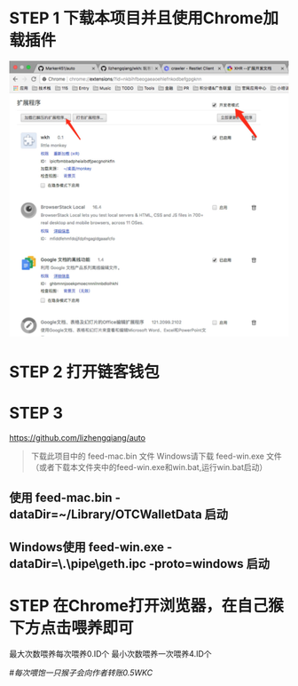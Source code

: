 # STEP 1 下载本项目并且使用Chrome加载插件
![image](install.jpg)

# STEP 2 打开链客钱包

# STEP 3
https://github.com/lizhengqiang/auto
> 下载此项目中的 feed-mac.bin 文件
> Windows请下载 feed-win.exe 文件（或者下载本文件夹中的feed-win.exe和win.bat,运行win.bat启动）

## 使用 feed-mac.bin -dataDir=~/Library/OTCWalletData 启动
## Windows使用 feed-win.exe -dataDir=\\.\pipe\geth.ipc -proto=windows 启动

# STEP 在Chrome打开浏览器，在自己猴下方点击喂养即可

最大次数喂养每次喂养0.ID个
最小次数喂养一次喂养4.ID个

#*每次喂饱一只猴子会向作者转账0.5WKC*

